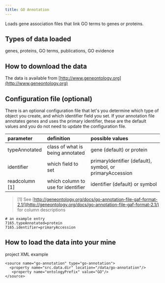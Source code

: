 ```yaml
---
title: GO Annotation
---
```


Loads gene association files that link GO terms to genes or proteins.

## Types of data loaded

genes, proteins, GO terms, publications, GO evidence

## How to download the data

The data is available from [http://www.geneontology.org](http://www.geneontology.org)

## Configuration file \(optional\)

There is an optional configuration file that let's you determine which type of object you create, and which identifier field you set. If your annotation file annotates genes and uses the primary identifier, these are the default values and you do not need to update the configuration file.

| parameter | definition | possible values |
| :--- | :--- | :--- |
| typeAnnotated | class of what is being annotated | gene \(default\) or protein |
| identifier | which field to set | primaryIdentifier \(default\), symbol, or primaryAccession |
| readcolumn \[1\] | which column to use for identifier | identifier \(default\) or symbol |

> \[1\] See [http://geneontology.org/docs/go-annotation-file-gaf-format-2.1/](http://geneontology.org/docs/go-annotation-file-gaf-format-2.1/) for column descriptions

```text
# an example entry
7165.typeAnnotated=protein
7165.identifier=primaryAccession
```

## How to load the data into your mine

project XML example

```markup
<source name="go-annotation" type="go-annotation">
  <property name="src.data.dir" location="/data/go-annotation"/>
   <property name="ontologyPrefix" value="GO"/>
</source>
```
